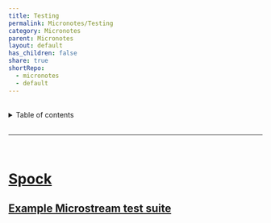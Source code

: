 ```yaml
---
title: Testing
permalink: Micronotes/Testing
category: Micronotes
parent: Micronotes
layout: default
has_children: false
share: true
shortRepo:
  - micronotes
  - default
---
```


<br/>

<details markdown="block">    
<summary>    
Table of contents    
</summary>    
{: .text-delta }    
1. TOC    
{:toc}    
</details>

<br/>

---

<br/>

# [Spock](https://micronaut-projects.github.io/micronaut-test/latest/guide/index.html#spock)

## [Example Microstream test suite ](https://github.com/14paxton/SpockMicronautMicrostream/tree/main/test/groovy/com/ssi/integration)
